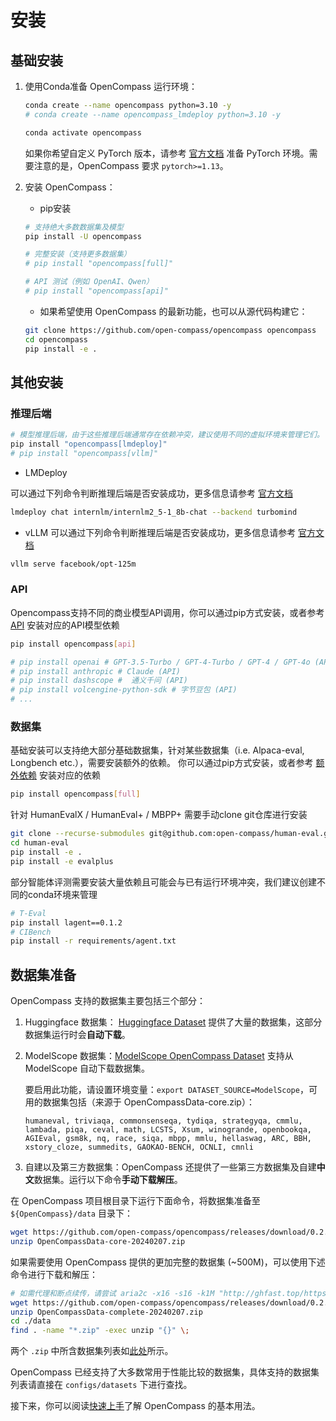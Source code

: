 # 安装

## 基础安装

1. 使用Conda准备 OpenCompass 运行环境：

   ```bash
   conda create --name opencompass python=3.10 -y
   # conda create --name opencompass_lmdeploy python=3.10 -y

   conda activate opencompass
   ```

   如果你希望自定义 PyTorch 版本，请参考 [官方文档](https://pytorch.org/get-started/locally/) 准备 PyTorch 环境。需要注意的是，OpenCompass 要求 `pytorch>=1.13`。

2. 安装 OpenCompass：

   - pip安装

   ```bash
   # 支持绝大多数数据集及模型
   pip install -U opencompass

   # 完整安装（支持更多数据集）
   # pip install "opencompass[full]"

   # API 测试（例如 OpenAI、Qwen）
   # pip install "opencompass[api]"
   ```

   - 如果希望使用 OpenCompass 的最新功能，也可以从源代码构建它：

   ```bash
   git clone https://github.com/open-compass/opencompass opencompass
   cd opencompass
   pip install -e .
   ```

## 其他安装

### 推理后端

```bash
# 模型推理后端，由于这些推理后端通常存在依赖冲突，建议使用不同的虚拟环境来管理它们。
pip install "opencompass[lmdeploy]"
# pip install "opencompass[vllm]"
```

- LMDeploy

可以通过下列命令判断推理后端是否安装成功，更多信息请参考 [官方文档](https://lmdeploy.readthedocs.io/zh-cn/latest/get_started.html)

```bash
lmdeploy chat internlm/internlm2_5-1_8b-chat --backend turbomind
```

- vLLM
  可以通过下列命令判断推理后端是否安装成功，更多信息请参考 [官方文档](https://docs.vllm.ai/en/latest/getting_started/quickstart.html)

```bash
vllm serve facebook/opt-125m
```

### API

Opencompass支持不同的商业模型API调用，你可以通过pip方式安装，或者参考 [API](https://github.com/open-compass/opencompass/blob/main/requirements/api.txt) 安装对应的API模型依赖

```bash
pip install opencompass[api]

# pip install openai # GPT-3.5-Turbo / GPT-4-Turbo / GPT-4 / GPT-4o (API)
# pip install anthropic # Claude (API)
# pip install dashscope #  通义千问 (API)
# pip install volcengine-python-sdk # 字节豆包 (API)
# ...
```

### 数据集

基础安装可以支持绝大部分基础数据集，针对某些数据集（i.e. Alpaca-eval, Longbench etc.），需要安装额外的依赖。
你可以通过pip方式安装，或者参考 [额外依赖](https://github.com/open-compass/opencompass/blob/main/requirements/extra.txt) 安装对应的依赖

```bash
pip install opencompass[full]
```

针对 HumanEvalX / HumanEval+ / MBPP+ 需要手动clone git仓库进行安装

```bash
git clone --recurse-submodules git@github.com:open-compass/human-eval.git
cd human-eval
pip install -e .
pip install -e evalplus
```

部分智能体评测需要安装大量依赖且可能会与已有运行环境冲突，我们建议创建不同的conda环境来管理

```bash
# T-Eval
pip install lagent==0.1.2
# CIBench
pip install -r requirements/agent.txt
```

## 数据集准备

OpenCompass 支持的数据集主要包括三个部分：

1. Huggingface 数据集： [Huggingface Dataset](https://huggingface.co/datasets) 提供了大量的数据集，这部分数据集运行时会**自动下载**。

2. ModelScope 数据集：[ModelScope OpenCompass Dataset](https://modelscope.cn/organization/opencompass) 支持从 ModelScope 自动下载数据集。

   要启用此功能，请设置环境变量：`export DATASET_SOURCE=ModelScope`，可用的数据集包括（来源于 OpenCompassData-core.zip）：

   ```plain
   humaneval, triviaqa, commonsenseqa, tydiqa, strategyqa, cmmlu, lambada, piqa, ceval, math, LCSTS, Xsum, winogrande, openbookqa, AGIEval, gsm8k, nq, race, siqa, mbpp, mmlu, hellaswag, ARC, BBH, xstory_cloze, summedits, GAOKAO-BENCH, OCNLI, cmnli
   ```

3. 自建以及第三方数据集：OpenCompass 还提供了一些第三方数据集及自建**中文**数据集。运行以下命令**手动下载解压**。

在 OpenCompass 项目根目录下运行下面命令，将数据集准备至 `${OpenCompass}/data` 目录下：

```bash
wget https://github.com/open-compass/opencompass/releases/download/0.2.2.rc1/OpenCompassData-core-20240207.zip
unzip OpenCompassData-core-20240207.zip
```

如果需要使用 OpenCompass 提供的更加完整的数据集 (~500M)，可以使用下述命令进行下载和解压：

```bash
# 如需代理和断点续传，请尝试 aria2c -x16 -s16 -k1M "http://ghfast.top/https://github.com/open-compass/opencompass/releases/download/0.2.2.rc1/OpenCompassData-complete-20240207.zip" 
wget https://github.com/open-compass/opencompass/releases/download/0.2.2.rc1/OpenCompassData-complete-20240207.zip
unzip OpenCompassData-complete-20240207.zip
cd ./data
find . -name "*.zip" -exec unzip "{}" \;
```

两个 `.zip` 中所含数据集列表如[此处](https://github.com/open-compass/opencompass/releases/tag/0.2.2.rc1)所示。

OpenCompass 已经支持了大多数常用于性能比较的数据集，具体支持的数据集列表请直接在 `configs/datasets` 下进行查找。

接下来，你可以阅读[快速上手](./quick_start.md)了解 OpenCompass 的基本用法。
